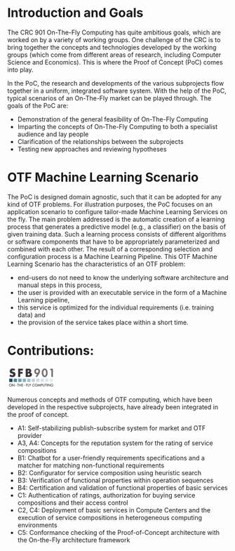 # Introduction and Goals

The CRC 901 On-The-Fly Computing has quite ambitious goals, which are worked on by a variety of working groups. One challenge of the CRC is to bring together the concepts and technologies developed by the working groups (which come from different areas of research, including Computer Science and Economics). This is where the Proof of Concept (PoC) comes into play.


In the PoC, the research and developments of the various subprojects flow together in a uniform, integrated software system. With the help of the PoC, typical scenarios of an On-The-Fly market can be played through. The goals of the PoC are:

- Demonstration of the general feasibility of On-The-Fly Computing
- Imparting the concepts of On-The-Fly Computing to both a specialist audience and lay people
- Clarification of the relationships between the subprojects
- Testing new approaches and reviewing hypotheses



# OTF Machine Learning Scenario

The PoC is designed domain agnostic, such that it can be adopted for any kind of OTF problems. For illustration purposes, the PoC focuses on an application scenario to configure tailor-made Machine Learning Services on the fly. The main problem addressed is the automatic creation of a learning process that generates a predictive model (e.g., a classifier) ​​on the basis of given training data. Such a learning process consists of different algorithms or software components that have to be appropriately parameterized and combined with each other. The result of a corresponding selection and configuration process is a Machine Learning Pipeline. This OTF Machine Learning Scenario has the characteristics of an OTF problem:

- end-users do not need to know the underlying software architecture and manual steps in this process,
- the user is provided with an executable service in the form of a Machine Learning pipeline,
- this service is optimized for the individual requirements (i.e. training data) and
- the provision of the service takes place within a short time.


# Contributions:

![SFBLogo](pics/SFBLogo.png)

Numerous concepts and methods of OTF computing, which have been developed in the respective subprojects, have already been integrated in the proof of concept.

- A1: Self-stabilizing publish-subscribe system for market and OTF provider
- A3, A4: Concepts for the reputation system for the rating of service compositions
- B1: Chatbot for a user-friendly requirements specifications and a matcher for matching non-functional requirements
- B2: Configurator for service composition using heuristic search
- B3: Verification of functional properties within operation sequences
- B4: Certification and validation of functional properties of basic services
- C1: Authentication of ratings, authorization for buying service compositions and their access control
- C2, C4: Deployment of basic services in Compute Centers and the execution of service compositions in heterogeneous computing environments
- C5: Conformance checking of the Proof-of-Concept architecture with the On-the-Fly architecture framework